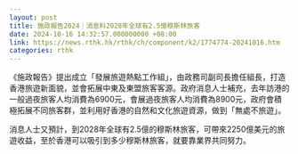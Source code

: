 ```yaml
---
layout: post
title: 施政報告2024｜消息料2028年全球有2.5億穆斯林旅客
date: 2024-10-16 14:32:57.000000000 +08:00
link: https://news.rthk.hk/rthk/ch/component/k2/1774774-20241016.htm
categories: rthk
---
```


《施政報告》提出成立「發展旅遊熱點工作組」，由政務司副司長擔任組長，打造香港旅遊新面貌，並會拓展中東及東盟旅客客源。政府消息人士補充，去年訪港的一般過夜旅客人均消費為6900元，會展過夜旅客人均消費為8900元，政府會積極拓展不同旅客群，並利用好香港的自然和文化旅遊資源，做到「無處不旅遊」。

消息人士又預計，到2028年全球有2.5億的穆斯林旅客，可帶來2250億美元的旅遊收益，至於香港可以吸引到多少穆斯林旅客，就要靠業界共同努力。
